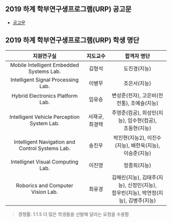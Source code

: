 ## 2019 하계 학부연구생프로그램(URP) 공고문 
- [공고문](http://imc.sejong.ac.kr/bbs/notice/90564)



## 2019 하계 학부연구생프로그램(URP) 학생 명단
| 지원연구실 | 지도교수 | 합격자 명단 |
|:--:|:--:|:--:|
| Mobile Intelligent Embedded Systems Lab. | 김형석 | 도진경(지능) |
| Intelligent Signal Processing Lab. | 이병무 | 조은서(지능) |
| Hybrid Electronics Platform Lab. | 임유승 | 변성준(전자), 고은비(전전통), 조예슬(지능) |
| Intelligent Vehicle Perception System Lab. | 서재규, 최경택 | 주영준(컴공), 위성민(지능), 임수현(컴공), <br> 조동현(지능) |
| Intelligent Navigation and Control Systems Lab. | 송진우 | 박진현(지능2), 이진수(지능), 배한욱(지능), <br> 이승준(지능) | 
| Intellignet Visual Computing Lab. | 이진영 | 정종희(지능) |
| Roborics and Computer Vision Lab. | 최유경 | 김해린(지능), 김태주(지능), 신정민(지능), <br> 함우빈(지능), 박연정(지능), 김병주(지능) |

> 경쟁률: 1:1.5 
> 더 많은 학생들을 선발해 달라는 요청을 수용함
